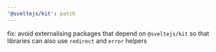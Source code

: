```yaml
---
'@sveltejs/kit': patch
---
```


fix: avoid externalising packages that depend on `@sveltejs/kit` so that libraries can also use `redirect` and `error` helpers
